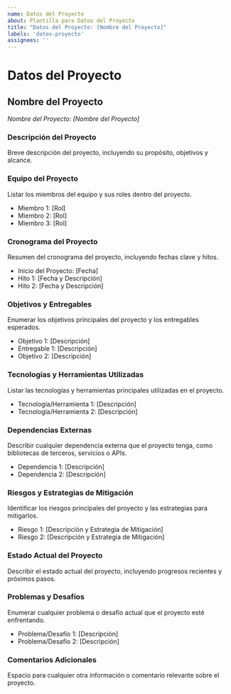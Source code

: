 ```yaml
---
name: Datos del Proyecto
about: Plantilla para Datos del Proyecto
title: "Datos del Proyecto: [Nombre del Proyecto]"
labels: 'datos-proyecto'
assignees: ''
---
```

# Datos del Proyecto

## Nombre del Proyecto
*Nombre del Proyecto: [Nombre del Proyecto]*

### Descripción del Proyecto
Breve descripción del proyecto, incluyendo su propósito, objetivos y alcance.

### Equipo del Proyecto
Listar los miembros del equipo y sus roles dentro del proyecto.

- Miembro 1: [Rol]
- Miembro 2: [Rol]
- Miembro 3: [Rol]

### Cronograma del Proyecto
Resumen del cronograma del proyecto, incluyendo fechas clave y hitos.

- Inicio del Proyecto: [Fecha]
- Hito 1: [Fecha y Descripción]
- Hito 2: [Fecha y Descripción]

### Objetivos y Entregables
Enumerar los objetivos principales del proyecto y los entregables esperados.

- Objetivo 1: [Descripción]
- Entregable 1: [Descripción]
- Objetivo 2: [Descripción]

### Tecnologías y Herramientas Utilizadas
Listar las tecnologías y herramientas principales utilizadas en el proyecto.

- Tecnología/Herramienta 1: [Descripción]
- Tecnología/Herramienta 2: [Descripción]

### Dependencias Externas
Describir cualquier dependencia externa que el proyecto tenga, como bibliotecas de terceros, servicios o APIs.

- Dependencia 1: [Descripción]
- Dependencia 2: [Descripción]

### Riesgos y Estrategias de Mitigación
Identificar los riesgos principales del proyecto y las estrategias para mitigarlos.

- Riesgo 1: [Descripción y Estrategia de Mitigación]
- Riesgo 2: [Descripción y Estrategia de Mitigación]

### Estado Actual del Proyecto
Describir el estado actual del proyecto, incluyendo progresos recientes y próximos pasos.

### Problemas y Desafíos
Enumerar cualquier problema o desafío actual que el proyecto esté enfrentando.

- Problema/Desafío 1: [Descripción]
- Problema/Desafío 2: [Descripción]

### Comentarios Adicionales
Espacio para cualquier otra información o comentario relevante sobre el proyecto.

